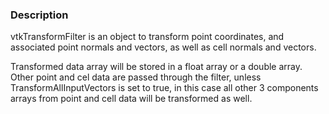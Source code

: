 ### Description 

vtkTransformFilter is an object to transform point coordinates, and associated point normals and vectors, as well as cell normals and vectors.

Transformed data array will be stored in a float array or a double array. Other point and cel data are passed through the filter, unless TransformAllInputVectors is set to true, in this case all other 3 components arrays from point and cell data will be transformed as well.
